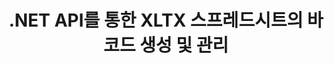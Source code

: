 ---
############################# Static ############################
layout: "auto-gen-gist"
draft: false
path: "ko/assembly/net/barcode/xltx/"
otherformats: XLS XLT XLSX XLSM XLTM XLSB ODS 

############################# Head ############################
head_title: "C#, ASP.NET을 통해 Excel 스프레드시트에서 바코드를 생성하고 추가하는 방법"
head_description: "GroupDocs.Assembly .NET API는 Excel 스프레드시트(XLS, XLT, XLSX, XLSM, XLTX, XLTM 및 XLSB) 문서 내의 바코드 이미지 생성 및 삽입을 지원합니다."

############################# Header ############################
title: ".NET API를 통한 XLTX 스프레드시트의 바코드 생성 및 관리"
description: "GroupDocs.Assembly .NET API 소프트웨어 개발자는 C#, ASP.NET 앱 내에서 Excel XLTX 스프레드시트 문서에서 바코드 이미지를 동적으로 생성 및 관리할 수 있습니다."

######################### Download Button #######################
button:
    enable: true

############################# About ############################
about:
    enable: true
    title: "스프레드시트에 바코드 생성을 추가하는 방법은 무엇입니까?"
    content: |
       이 페이지에서는 .NET API를 사용하여 Excel 스프레드시트에서 바코드를 생성하는 방법에 대한 정보를 제공합니다. 바코드는 일반적으로 많은 수의 항목을 빠르게 식별하는 데 사용되는 기계 판독 가능 정보를 저장하는 디지털 코드입니다. 시스템에 속도와 정확성을 제공하여 작업 시간을 자동으로 줄여줍니다. GroupDocs.Assembly는 소프트웨어 개발자가 특정 위치의 Microsoft Excel 스프레드시트 내에서 사용자 지정된 텍스트, 모양 및 다양한 인코딩 유형을 사용하여 프로그래밍 방식으로 수많은 1D 및 2D 바코드 이미지를 그릴 수 있도록 하는 강력한 .NET API입니다. 또한 API를 사용하면 바코드 이미지 크기, 전경 및 배경색, 글꼴 크기, 이미지 해상도, 텍스트 자동 수정 등을 쉽게 관리할 수 있습니다.

############################# content ############################
steps:
    enable: true
    block:
    - title_left: ".NET을 통한 XLTX 스프레드시트의 바코드 생성"
      content_left: |
       GroupDocs.Assembly .NET은 XLTX 스프레드시트 내에서 바코드를 추가하고 관리하기 위한 완벽한 지원을 제공합니다. 다음 C# .NET 코드 예제는 Microsoft Excel 스프레드시트 문서 내에 바코드 이미지를 생성하고 삽입하는 방법을 보여줍니다. 

      title_right: "XLTX 에서 바코드 이미지를 사용하는 방법"
      content_right: |
        * [DocumentAssembler](https://apireference.groupdocs.com/assembly/net/groupdocs.assembly/documentassembler)의 인스턴스를 만듭니다.
        * 다음 파라미터로 [AssembleDocument]( https://apireference.groupdocs.com/assembly/net/groupdocs.assembly.documentassembler/assembledocument/methods/1) 메서드를 호출합니다.
          * 템플릿 문서를 읽는 스트림.
          * 결과 문서를 작성하는 스트림.
          * 문서 로드 및 저장을 위한 추가 옵션.
          * 데이터 소스 개체에 대한 정보입니다.

      gisthash: "8576f622912b355ce69966077033dcac"
      gistfile: "generate_barcodes_in_spreadsheets.cs"

    - title_left: "시스템 요구 사항"
      content_left: |
       GroupDocs.Assembly .NET API는 모든 주요 플랫폼 및 운영 체제에서 지원됩니다. 전체 시스템 요구 사항 가이드를 보려면 [시스템 요구 사항](https://docs.groupdocs.com/assembly/net/system-requirements/)을 방문하십시오. 아래 코드를 실행하기 전에 다음 전제 조건이 컴퓨터에 설치되어 있는지 확인하십시오. 체계:
        * 운영 체제: 마이크로소프트 윈도우, 리눅스, 맥OS
        * 개발 환경: Visual Studio, Xamarin, MonoDevelop 등
        * 프레임워크: .NET Framework, .NET Standard, .NET Core, Mono
        * [NuGet](https://www.nuget.org/packages/GroupDocs.Assembly/)에서 최신 버전의 GroupDocs.Assembly .NET API를 가져옵니다.
        
      title_right: "GroupDocs.Assembly를 사용하는 이유"
      content_right: |
       * 사용자가 템플릿에서 사용자 정의 문서를 만들 수 있습니다.
       * 문서 생성 및 자동화를 위해 추가 소프트웨어가 필요하지 않습니다.
       * 데이터 소스를 기반으로 출력 문서를 생성하는 기능
       * 보고서에 문서 내용을 동적으로 삽입
       * 동적으로 이메일 첨부 파일 첨부 및 보고서에 하이퍼링크 삽입
       * 빈 단락 자동 제거
       * 여러 데이터 형식에 대한 완벽한 지원
       * 동적 이메일 첨부 파일 지원

demos:
    enable: true
        

more_formats:
    enable: true


back_to_top:
    enable: true
---